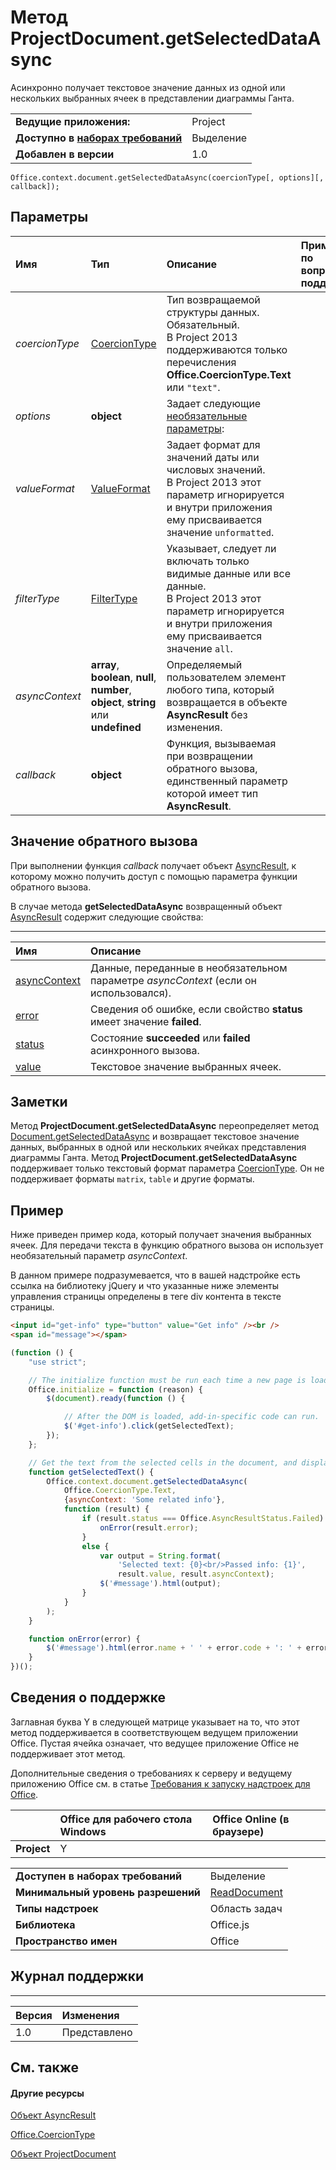 
# Метод ProjectDocument.getSelectedDataAsync
Асинхронно получает текстовое значение данных из одной или нескольких выбранных ячеек в представлении диаграммы Ганта.

|||
|:-----|:-----|
|**Ведущие приложения:**|Project|
|**Доступно в [наборах требований](../../docs/overview/specify-office-hosts-and-api-requirements.md)**|Выделение|
|**Добавлен в версии**|1.0|

```
Office.context.document.getSelectedDataAsync(coercionType[, options][, callback]);
```


## Параметры



|**Имя**|**Тип**|**Описание**|**Примечания по вопросам поддержки**|
|:-----|:-----|:-----|:-----|
| _coercionType_|[CoercionType](../../reference/shared/coerciontype-enumeration.md)|Тип возвращаемой структуры данных. Обязательный.<br/>В Project 2013 поддерживаются только перечисления **Office.CoercionType.Text** или `"text"`.||
| _options_|**object**|Задает следующие [необязательные параметры](../../docs/develop/asynchronous-programming-in-office-add-ins.md#passing-optional-parameters-to-asynchronous-methods):||
| _valueFormat_|[ValueFormat](../../reference/shared/valueformat-enumeration.md)|Задает формат для значений даты или числовых значений.<br/>В Project 2013 этот параметр игнорируется и внутри приложения ему присваивается значение `unformatted`.||
| _filterType_|[FilterType](../../reference/shared/filtertype-enumeration.md)|Указывает, следует ли включать только видимые данные или все данные. <br/>В Project 2013 этот параметр игнорируется и внутри приложения ему присваивается значение `all`.||
| _asyncContext_|**array**, **boolean**, **null**, **number**, **object**, **string** или **undefined**|Определяемый пользователем элемент любого типа, который возвращается в объекте **AsyncResult** без изменения.||
| _callback_|**object**|Функция, вызываемая при возвращении обратного вызова, единственный параметр которой имеет тип **AsyncResult**.||

## Значение обратного вызова

При выполнении функция _callback_ получает объект [AsyncResult](../../reference/shared/asyncresult.md), к которому можно получить доступ с помощью параметра функции обратного вызова.

В случае метода **getSelectedDataAsync** возвращенный объект [AsyncResult](../../reference/shared/asyncresult.md) содержит следующие свойства:


****


|**Имя**|**Описание**|
|:-----|:-----|
|[asyncContext](../../reference/shared/asyncresult.asynccontext.md)|Данные, переданные в необязательном параметре _asyncContext_ (если он использовался).|
|[error](../../reference/shared/asyncresult.error.md)|Сведения об ошибке, если свойство **status** имеет значение **failed**.|
|[status](../../reference/shared/asyncresult.status.md)|Состояние **succeeded** или **failed** асинхронного вызова.|
|[value](../../reference/shared/asyncresult.value.md)|Текстовое значение выбранных ячеек.|

## Заметки

Метод **ProjectDocument.getSelectedDataAsync** переопределяет метод [Document.getSelectedDataAsync](../../reference/shared/document.getselecteddataasync.md) и возвращает текстовое значение данных, выбранных в одной или нескольких ячейках представления диаграммы Ганта. Метод **ProjectDocument.getSelectedDataAsync** поддерживает только текстовый формат параметра [CoercionType](../../reference/shared/coerciontype-enumeration.md). Он не поддерживает форматы `matrix`, `table` и другие форматы.


## Пример

Ниже приведен пример кода, который получает значения выбранных ячеек. Для передачи текста в функцию обратного вызова он использует необязательный параметр _asyncContext_.

В данном примере подразумевается, что в вашей надстройке есть ссылка на библиотеку jQuery и что указанные ниже элементы управления страницы определены в теге div контента в тексте страницы.




```HTML
<input id="get-info" type="button" value="Get info" /><br />
<span id="message"></span>
```




```js
(function () {
    "use strict";

    // The initialize function must be run each time a new page is loaded.
    Office.initialize = function (reason) {
        $(document).ready(function () {

            // After the DOM is loaded, add-in-specific code can run.
            $('#get-info').click(getSelectedText);
        });
    };

    // Get the text from the selected cells in the document, and display it in the add-in.
    function getSelectedText() {
        Office.context.document.getSelectedDataAsync(
            Office.CoercionType.Text,
            {asyncContext: 'Some related info'},
            function (result) {
                if (result.status === Office.AsyncResultStatus.Failed) {
                    onError(result.error);
                }
                else {
                    var output = String.format(
                        'Selected text: {0}<br/>Passed info: {1}',
                        result.value, result.asyncContext);
                    $('#message').html(output);
                }
            }
        );
    }

    function onError(error) {
        $('#message').html(error.name + ' ' + error.code + ': ' + error.message);
    }
})();
```


## Сведения о поддержке


Заглавная буква Y в следующей матрице указывает на то, что этот метод поддерживается в соответствующем ведущем приложении Office. Пустая ячейка означает, что ведущее приложение Office не поддерживает этот метод.

Дополнительные сведения о требованиях к серверу и ведущему приложению Office см. в статье [Требования к запуску надстроек для Office](../../docs/overview/requirements-for-running-office-add-ins.md).


||**Office для рабочего стола Windows**|**Office Online (в браузере)**|
|:-----|:-----|:-----|
|**Project**|Y||

|||
|:-----|:-----|
|**Доступен в наборах требований**|Выделение|
|**Минимальный уровень разрешений**|[ReadDocument](../../docs/develop/requesting-permissions-for-api-use-in-content-and-task-pane-add-ins.md)|
|**Типы надстроек**|Область задач|
|**Библиотека**|Office.js|
|**Пространство имен**|Office|

## Журнал поддержки



****


|**Версия**|**Изменения**|
|:-----|:-----|
|1.0|Представлено|

## См. также



#### Другие ресурсы


[Объект AsyncResult](../../reference/shared/asyncresult.md)

[Office.CoercionType](../../reference/shared/coerciontype-enumeration.md)

[Объект ProjectDocument](../../reference/shared/projectdocument.projectdocument.md)
